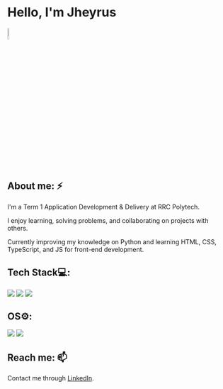 # Hello, I'm Jheyrus 
<img src="https://tenor.com/view/amor-gif-9941090423568182263.gif" width="8%" height="=8%"/>



## About me: ⚡

I'm a Term 1 Application Development & Delivery at RRC Polytech.

I enjoy learning, solving problems, and collaborating on projects with others.

Currently improving my knowledge on Python and learning HTML, CSS, TypeScript, and JS for front-end development.

## Tech Stack💻:
<img src="https://img.shields.io/badge/Python-FFD43B?style=for-the-badge&logo=python&logoColor=blue"/> <img src="https://img.shields.io/badge/Figma-F24E1E?style=for-the-badge&logo=figma&logoColor=white"/> <img src="https://img.shields.io/badge/GIT-E44C30?style=for-the-badge&logo=git&logoColor=white"/> 

## OS⚙️:
<img src="https://img.shields.io/badge/Linux_Mint-87CF3E?style=for-the-badge&logo=linux-mint&logoColor=white"/> <img src="https://img.shields.io/badge/Windows-0078D6?style=for-the-badge&logo=windows&logoColor=white"/>
## Reach me: 📫

Contact me through [LinkedIn](https://www.linkedin.com/in/jheyrus-ilagan-4508a8234/).

<!---
jilagannn/jilagannn is a ✨ special ✨ repository because its `README.md` (this file) appears on your GitHub profile.
You can click the Preview link to take a look at your changes.
--->
